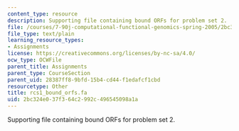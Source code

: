 ```yaml
---
content_type: resource
description: Supporting file containing bound ORFs for problem set 2.
file: /courses/7-90j-computational-functional-genomics-spring-2005/2bc324e037f364c2992c496545098a1a_rcs1_bound_orfs.fa
file_type: text/plain
learning_resource_types:
- Assignments
license: https://creativecommons.org/licenses/by-nc-sa/4.0/
ocw_type: OCWFile
parent_title: Assignments
parent_type: CourseSection
parent_uid: 28387ff8-9bfd-15b4-cd44-f1edafcf1cbd
resourcetype: Other
title: rcs1_bound_orfs.fa
uid: 2bc324e0-37f3-64c2-992c-496545098a1a
---
```

Supporting file containing bound ORFs for problem set 2.